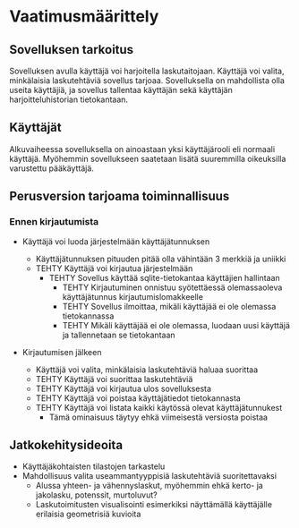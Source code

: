 # Vaatimusmäärittely

## Sovelluksen tarkoitus
Sovelluksen avulla käyttäjä voi harjoitella laskutaitojaan. 
Käyttäjä voi valita, minkälaisia laskutehtäviä sovellus tarjoaa.
Sovelluksella on mahdollista olla useita käyttäjiä, ja sovellus tallentaa käyttäjän sekä käyttäjän harjoitteluhistorian tietokantaan.

## Käyttäjät
Alkuvaiheessa sovelluksella on ainoastaan yksi käyttäjärooli eli normaali käyttäjä. Myöhemmin sovellukseen saatetaan lisätä suuremmilla oikeuksilla varustettu pääkäyttäjä.

## Perusversion tarjoama toiminnallisuus

### Ennen kirjautumista


* Käyttäjä voi luoda järjestelmään käyttäjätunnuksen
  * Käyttäjätunnuksen pituuden pitää olla vähintään 3 merkkiä ja uniikki
  * TEHTY Käyttäjä voi kirjautua järjestelmään 
    * TEHTY Sovellus käyttää sqlite-tietokantaa käyttäjien hallintaan
      * TEHTY Kirjautuminen onnistuu syötettäessä olemassaoleva käyttäjätunnus kirjautumislomakkeelle
      * TEHTY Sovellus ilmoittaa, mikäli käyttäjää ei ole olemassa tietokannassa
      * TEHTY Mikäli käyttäjää ei ole olemassa, luodaan uusi käyttäjä ja tallennetaan se tietokantaan

* Kirjautumisen jälkeen
  * Käyttäjä voi valita, minkälaisia laskutehtäviä haluaa suorittaa
  * TEHTY Käyttäjä voi suorittaa laskutehtäviä
  * TEHTY Käyttäjä voi kirjautua ulos sovelluksesta
  * TEHTY Käyttäjä voi poistaa käyttäjätiedot tietokannasta
  * TEHTY Käyttäjä voi listata kaikki käytössä olevat käyttäjätunnukest
    * Tämä ominaisuus täytyy ehkä viimeisestä versiosta poistaa

## Jatkokehitysideoita

* Käyttäjäkohtaisten tilastojen tarkastelu
* Mahdollisuus valita useammantyyppisiä laskutehtäviä suoritettavaksi
  * Alussa yhteen- ja vähennyslaskut, myöhemmin ehkä kerto- ja jakolasku, potenssit, murtoluvut?
  * Laskutoimitusten visualisointi esimerkiksi näyttämällä käyttäjälle erilaisia geometrisiä kuvioita



